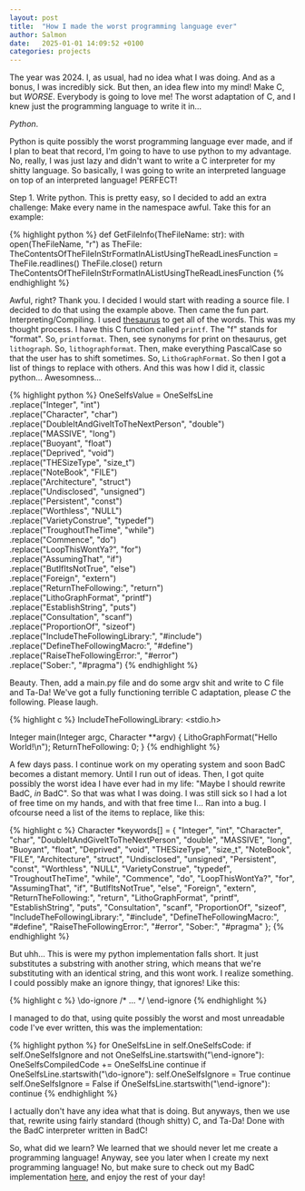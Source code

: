 ```yaml
---
layout: post
title:  "How I made the worst programming language ever"
author: Salmon
date:   2025-01-01 14:09:52 +0100
categories: projects
---
```

The year was 2024. I, as usual, had no idea what I was doing. And as a bonus,
I was incredibly sick. But then, an idea flew into my mind! Make C, but *WORSE*.
Everybody is going to love me! The worst adaptation of C, and I knew just the
programming language to write it in...

*Python*.

Python is quite possibly the worst programming language ever made, and if I plan to
beat that record, I'm going to have to use python to my advantage. No, really, I was 
just lazy and didn't want to write a C interpreter for my shitty language. So basically,
I was going to write an interpreted language on top of an interpreted language! PERFECT!

Step 1. Write python. This is pretty easy, so I decided to add an extra challenge: Make 
every name in the namespace awful. Take this for an example:

{% highlight python %}
def GetFileInfo(TheFileName: str):
    with open(TheFileName, "r") as TheFile:
        TheContentsOfTheFileInStrFormatInAListUsingTheReadLinesFunction = TheFile.readlines()
        TheFile.close()
    return TheContentsOfTheFileInStrFormatInAListUsingTheReadLinesFunction
{% endhighlight %}

Awful, right? Thank you. I decided I would start with reading a source file. I decided
to do that using the example above. Then came the fun part. Interpreting/Compiling.
I used [thesaurus](https://thesaurus.com) to get all of the words. This was my thought
process. I have this C function called `printf`. The "f" stands for "format". So, 
`printformat`. Then, see synonyms for print on thesaurus, get `lithograph`. So,
`lithographformat`. Then, make everything PascalCase so that the user has to shift
sometimes. So, `LithoGraphFormat`. So then I got a list of things to replace with
others. And this was how I did it, classic python... Awesomness...

{% highlight python %}
OneSelfsValue = OneSelfsLine\
.replace("Integer", "int")\
.replace("Character", "char")\
.replace("DoubleItAndGiveItToTheNextPerson", "double")\
.replace("MASSIVE", "long")\
.replace("Buoyant", "float")\
.replace("Deprived", "void")\
.replace("THESizeType", "size_t")\
.replace("NoteBook", "FILE")\
.replace("Architecture", "struct")\
.replace("Undisclosed", "unsigned")\
.replace("Persistent", "const")\
.replace("Worthless", "NULL")\
.replace("VarietyConstrue", "typedef")\
.replace("TroughoutTheTime", "while")\
.replace("Commence", "do")\
.replace("LoopThisWontYa?", "for")\
.replace("AssumingThat", "if")\
.replace("ButIfItsNotTrue", "else")\
.replace("Foreign", "extern")\
.replace("ReturnTheFollowing:", "return")\
.replace("LithoGraphFormat", "printf")\
.replace("EstablishString", "puts")\
.replace("Consultation", "scanf")\
.replace("ProportionOf", "sizeof")\
.replace("IncludeTheFollowingLibrary:", "#include")\
.replace("DefineTheFollowingMacro:", "#define")\
.replace("RaiseTheFollowingError:", "#error")\
.replace("Sober:", "#pragma")
{% endhighlight %}

Beauty. Then, add a main.py file and do some argv shit and write to C file
and Ta-Da! We've got a fully functioning terrible C adaptation, please *C*
the following. Please laugh.

{% highlight c %}
IncludeTheFollowingLibrary: <stdio.h>

Integer main(Integer argc, Character **argv) {
    LithoGraphFormat("Hello World!\n");
    ReturnTheFollowing: 0;
}
{% endhighlight %}

A few days pass. I continue work on my operating system and soon BadC becomes a distant memory.
Until I run out of ideas. Then, I got quite possibly the worst idea I have ever had in my life:
"Maybe I should rewrite BadC, *in* BadC". So that was what I was doing. I was still sick so I had
a lot of free time on my hands, and with that free time I... Ran into a bug. I ofcourse need a list
of the items to replace, like this:

{% highlight c %}
Character *keywords[] = {
    "Integer",                          "int",
    "Character",                        "char",
    "DoubleItAndGiveItToTheNextPerson", "double",
    "MASSIVE",                          "long",
    "Buoyant",                          "float",
    "Deprived",                         "void",
    "THESizeType",                      "size_t",
    "NoteBook",                         "FILE",
    "Architecture",                     "struct",
    "Undisclosed",                      "unsigned",
    "Persistent",                       "const",
    "Worthless",                        "NULL",
    "VarietyConstrue",                  "typedef",
    "TroughoutTheTime",                 "while",
    "Commence",                         "do",
    "LoopThisWontYa?",                  "for",
    "AssumingThat",                     "if",
    "ButIfItsNotTrue",                  "else",
    "Foreign",                          "extern",
    "ReturnTheFollowing:",              "return",
    "LithoGraphFormat",                 "printf",
    "EstablishString",                  "puts",
    "Consultation",                     "scanf",
    "ProportionOf",                     "sizeof",
    "IncludeTheFollowingLibrary:",      "#include",
    "DefineTheFollowingMacro:",         "#define",
    "RaiseTheFollowingError:",          "#error",
    "Sober:",                           "#pragma"
};
{% endhighlight %}

But uhh... This is were my python implementation falls short. It just substitutes a substring
with another string, which means that we're substituting with an identical string, and this
wont work. I realize something. I could possibly make an ignore thingy, that ignores! Like this:

{% highlight c %}
\do-ignore
/* ... */
\end-ignore
{% endhighlight %}

I managed to do that, using quite possibly the worst and most unreadable code I've ever written,
this was the implementation:

{% highlight python %}
for OneSelfsLine in self.OneSelfsCode:
    if self.OneSelfsIgnore and not OneSelfsLine.startswith("\\end-ignore"):
        OneSelfsCompiledCode += OneSelfsLine
        continue
    if OneSelfsLine.startswith("\\do-ignore"):
        self.OneSelfsIgnore = True
        continue
    self.OneSelfsIgnore = False
    if OneSelfsLine.startswith("\\end-ignore"):
        continue
{% endhighlight %}

I actually don't have any idea what that is doing. But anyways, then we use that, rewrite
using fairly standard (though shitty) C, and Ta-Da! Done with the BadC interpreter written
in BadC!

So, what did we learn? We learned that we should never let me create a programming language!
Anyway, see you later when I create my next programming language! No, but make sure to
check out my BadC implementation [here](https://github.com/ElisStaaf/BadC), and enjoy
the rest of your day!

